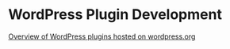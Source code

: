 # WordPress Plugin Development

[Overview of WordPress plugins hosted on wordpress.org](https://wp-dev.patrick-robrecht.de/)
